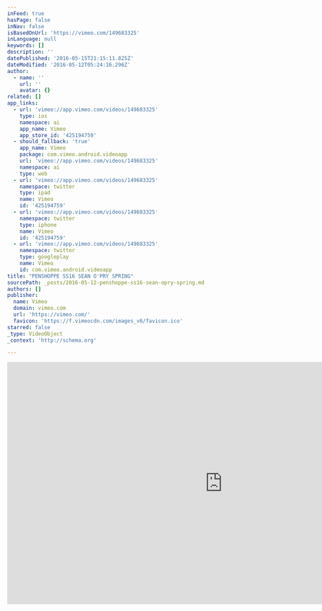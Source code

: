 ```yaml
---
inFeed: true
hasPage: false
inNav: false
isBasedOnUrl: 'https://vimeo.com/149683325'
inLanguage: null
keywords: []
description: ''
datePublished: '2016-05-15T21:15:11.825Z'
dateModified: '2016-05-12T05:24:16.296Z'
author:
  - name: ''
    url: ''
    avatar: {}
related: []
app_links:
  - url: 'vimeo://app.vimeo.com/videos/149683325'
    type: ios
    namespace: ai
    app_name: Vimeo
    app_store_id: '425194759'
  - should_fallback: 'true'
    app_name: Vimeo
    package: com.vimeo.android.videoapp
    url: 'vimeo://app.vimeo.com/videos/149683325'
    namespace: ai
    type: web
  - url: 'vimeo://app.vimeo.com/videos/149683325'
    namespace: twitter
    type: ipad
    name: Vimeo
    id: '425194759'
  - url: 'vimeo://app.vimeo.com/videos/149683325'
    namespace: twitter
    type: iphone
    name: Vimeo
    id: '425194759'
  - url: 'vimeo://app.vimeo.com/videos/149683325'
    namespace: twitter
    type: googleplay
    name: Vimeo
    id: com.vimeo.android.videoapp
title: "PENSHOPPE SS16 SEAN O'PRY SPRING"
sourcePath: _posts/2016-05-12-penshoppe-ss16-sean-opry-spring.md
authors: []
publisher:
  name: Vimeo
  domain: vimeo.com
  url: 'https://vimeo.com/'
  favicon: 'https://f.vimeocdn.com/images_v6/favicon.ico'
starred: false
_type: VideoObject
_context: 'http://schema.org'

---
```

<iframe src="https://cdn.embedly.com/widgets/media.html?src=https%3A%2F%2Fplayer.vimeo.com%2Fvideo%2F149683325&amp;url=https%3A%2F%2Fvimeo.com%2F149683325&amp;image=http%3A%2F%2Fi.vimeocdn.com%2Fvideo%2F565404316_1280.jpg&amp;key=b7d04c9b404c499eba89ee7072e1c4f7&amp;type=text%2Fhtml&amp;schema=vimeo" width="1000" height="563" scrolling="no" frameborder="0" allowfullscreen="" style=""></iframe>